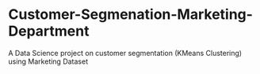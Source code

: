 # Customer-Segmenation-Marketing-Department
A Data Science project on customer segmentation (KMeans Clustering) using Marketing Dataset
